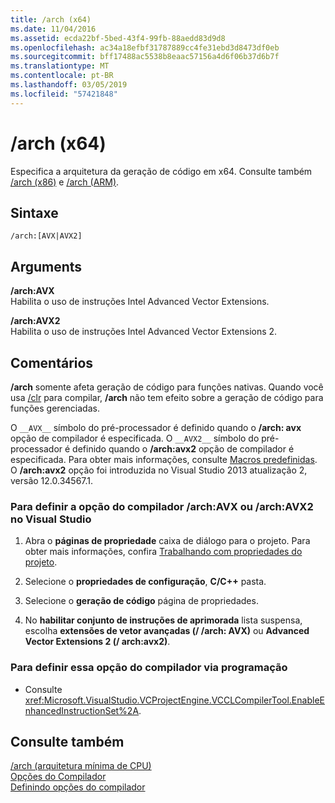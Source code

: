 ```yaml
---
title: /arch (x64)
ms.date: 11/04/2016
ms.assetid: ecda22bf-5bed-43f4-99fb-88aedd83d9d8
ms.openlocfilehash: ac34a18efbf31787889cc4fe31ebd3d8473df0eb
ms.sourcegitcommit: bff17488ac5538b8eaac57156a4d6f06b37d6b7f
ms.translationtype: MT
ms.contentlocale: pt-BR
ms.lasthandoff: 03/05/2019
ms.locfileid: "57421848"
---
```

# <a name="arch-x64"></a>/arch (x64)

Especifica a arquitetura da geração de código em x64. Consulte também [/arch (x86)](../../build/reference/arch-x86.md) e [/arch (ARM)](../../build/reference/arch-arm.md).

## <a name="syntax"></a>Sintaxe

```
/arch:[AVX|AVX2]
```

## <a name="arguments"></a>Arguments

**/arch:AVX**<br/>
Habilita o uso de instruções Intel Advanced Vector Extensions.

**/arch:AVX2**<br/>
Habilita o uso de instruções Intel Advanced Vector Extensions 2.

## <a name="remarks"></a>Comentários

**/arch** somente afeta geração de código para funções nativas. Quando você usa [/clr](../../build/reference/clr-common-language-runtime-compilation.md) para compilar, **/arch** não tem efeito sobre a geração de código para funções gerenciadas.

O `__AVX__` símbolo do pré-processador é definido quando o **/arch: avx** opção de compilador é especificada. O `__AVX2__` símbolo do pré-processador é definido quando o **/arch:avx2** opção de compilador é especificada. Para obter mais informações, consulte [Macros predefinidas](../../preprocessor/predefined-macros.md). O **/arch:avx2** opção foi introduzida no Visual Studio 2013 atualização 2, versão 12.0.34567.1.

### <a name="to-set-the-archavx-or-archavx2-compiler-option-in-visual-studio"></a>Para definir a opção do compilador /arch:AVX ou /arch:AVX2 no Visual Studio

1. Abra o **páginas de propriedade** caixa de diálogo para o projeto. Para obter mais informações, confira [Trabalhando com propriedades do projeto](../../ide/working-with-project-properties.md).

1. Selecione o **propriedades de configuração**, **C/C++** pasta.

1. Selecione o **geração de código** página de propriedades.

1. No **habilitar conjunto de instruções de aprimorada** lista suspensa, escolha **extensões de vetor avançadas (/ /arch: AVX)** ou **Advanced Vector Extensions 2 (/ arch:avx2)**.

### <a name="to-set-this-compiler-option-programmatically"></a>Para definir essa opção do compilador via programação

- Consulte <xref:Microsoft.VisualStudio.VCProjectEngine.VCCLCompilerTool.EnableEnhancedInstructionSet%2A>.

## <a name="see-also"></a>Consulte também

[/arch (arquitetura mínima de CPU)](../../build/reference/arch-minimum-cpu-architecture.md)<br/>
[Opções do Compilador](../../build/reference/compiler-options.md)<br/>
[Definindo opções do compilador](../../build/reference/setting-compiler-options.md)
